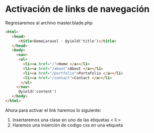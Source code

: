 # Activación de links de navegación

Regresaremos al archivo master.blade.php 

```html
<html>
   <head>
      <title>DemoLaravel - @yield('title')</title>
   </head>
   <body>
     <nav>
      <ul>
        <li><a href="/">Home </a></li>
        <li><a href="/about">About </a></li>
        <li><a href="/portfolio">Portafolio </a></li>
        <li><a href="/contact">Contact </a></li>
       </ul>
     </nav>
      @yield('content')
   </body>
</html>
````

Ahora para activar el link haremos lo siguiente:
1. Insertaremos una clase en uno de las etiquetas < li >
2. Haremos una inserción de codigo css en una etiqueta <style>
   
```html
<html>
   <head>
      <style> 
         .active a{
         color:red;
         text-decoration:none;
         }
     </style>
      <title>DemoLaravel - @yield('title')</title>
   </head>
   <body>
     <nav>
      <ul>
        <li class="active"><a href="/">Home </a></li>
        <li><a href="/about">About </a></li>
        <li><a href="/portfolio">Portafolio </a></li>
        <li><a href="/contact">Contact </a></li>
       </ul>
     </nav>
      @yield('content')
   </body>
</html>
```

La salida:

![Image](https://martamaleyka.github.io/Curso-de-Laravel/Imagenes/CSS1.PNG)

Ahora haremos uso de la función request() de la clase Illuminate\Http\Request que proporciona una clase orientada a objetos para interactuar con la solicitud HTTP actual que está manejando su aplicación, así como para recuperar la entrada, las cookies y los archivos que se enviaron con la solicitud.

```html
<html>
   <head>
      <style> 
         .active a{
         color:red;
         text-decoration:none;
         }
     </style>
      <title>DemoLaravel - @yield('title')</title>
   </head>
   <body>
      <pre>
      {
      {
      request() 
      }
      }
      </pre>
     <nav>
      <ul>
        <li class="active"><a href="/">Home </a></li>
        <li><a href="/about">About </a></li>
        <li><a href="/portfolio">Portafolio </a></li>
        <li><a href="/contact">Contact </a></li>
       </ul>
     </nav>
      @yield('content')
   </body>
</html>
```

La salida:

![Image](https://martamaleyka.github.io/Curso-de-Laravel/Imagenes/CSS2.PNG)

Para hacer la salida en formato JSON usaremos la funcion dump()

````html
{
{ 
dump(request())
}
}
````

La salida:

![Image](https://martamaleyka.github.io/Curso-de-Laravel/Imagenes/CSS3.PNG)

Ahora usaremos el metodo path, que devuelve la información de la ruta de la solicitud. Entonces, si la solicitud entrante está dirigida a http://example.com/foo/bar, el pathmétodo devolverá foo/bar:

````html
{
{ 
request()->path()
}
}
````

SALIDA

![Image](https://martamaleyka.github.io/Curso-de-Laravel/Imagenes/CSS4.PNG)


Haremos uso del metodo routeIs(), que puede determinar si la solicitud entrante coincide con una ruta con nombre, y devuekve un valor booleano :

````
{
{ 
request()->routeIs("home") 
}
}
````
![Image](https://martamaleyka.github.io/Curso-de-Laravel/Imagenes/CSS5.PNG)

Usaremos este metodo para identificar las rutas de la siguiente manera
````
        <li class="{
        {
        request()->routeIs('home') ? 'active': '' 
        }
        }"><a href="/">Home </a></li>
````
Haciendo uso del identificador ternario "?" que es una forma abreviada de la sentencia if else que usamos para las decisiones en PHP (y en otros lenguajes de programación), usarla nos ayuda a crear código más limpio y fácil de entender y además nos ayuda a escribir código más rápido por que hay menos caracteres que escribir.
```html
<!DOCTYPE html>
<html lang="en">
<head>
<style>
.active a{
  color:red;
  text-decoration:none;
}
</style>
    <meta charset="UTF-8">
    <meta http-equiv="X-UA-Compatible" content="IE=edge">
    <meta name="viewport" content="width=device-width, initial-scale=1.0">
    <title>@yield("title")</title>
</head>
<body>
<nav>
      <ul>
        <li class="{
        {
        request()->routeIs('home') ? 'active': '' 
        }
        }"><a href="/">Home </a></li>
        
        <li class="{
        {
        request()->routeIs('about') ? 'active': '' 
        }
        }"> <a href="/about">About </a></li>
        
        <li class="{
        {
        request()->routeIs('portfolio') ? 'active': '' 
        }
        }"><a href="/portfolio">Portafolio </a></li>
        
        <li class="{
        {
        request()->routeIs('contact') ? 'active': '' 
        }
        }"><a href="/contact">Contact </a></li>
       </ul>
     </nav>
      @yield('content')
</body>
</html>
````

